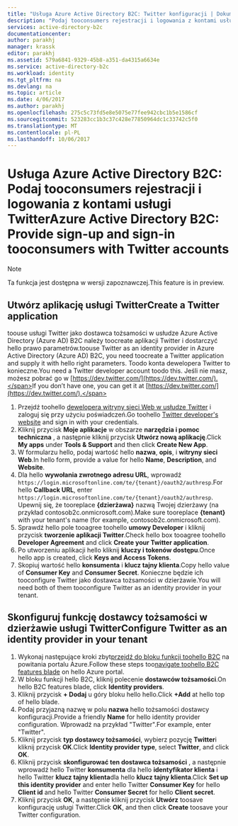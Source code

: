 ```yaml
---
title: "Usługa Azure Active Directory B2C: Twitter konfiguracji | Dokumentacja firmy Microsoft"
description: "Podaj tooconsumers rejestracji i logowania z kontami usługi Twitter w aplikacjach, które są zabezpieczone przez usługi Azure Active Directory B2C."
services: active-directory-b2c
documentationcenter: 
author: parakhj
manager: krassk
editor: parakhj
ms.assetid: 579a6841-9329-45b8-a351-da4315a6634e
ms.service: active-directory-b2c
ms.workload: identity
ms.tgt_pltfrm: na
ms.devlang: na
ms.topic: article
ms.date: 4/06/2017
ms.author: parakhj
ms.openlocfilehash: 275c5c73fd5e8e5075e77fee942cbc1b5e1586cf
ms.sourcegitcommit: 523283cc1b3c37c428e77850964dc1c33742c5f0
ms.translationtype: MT
ms.contentlocale: pl-PL
ms.lasthandoff: 10/06/2017
---
```

# <a name="azure-active-directory-b2c-provide-sign-up-and-sign-in-tooconsumers-with-twitter-accounts"></a><span data-ttu-id="2a8a8-103">Usługa Azure Active Directory B2C: Podaj tooconsumers rejestracji i logowania z kontami usługi Twitter</span><span class="sxs-lookup"><span data-stu-id="2a8a8-103">Azure Active Directory B2C: Provide sign-up and sign-in tooconsumers with Twitter accounts</span></span>

> [!NOTE]
> <span data-ttu-id="2a8a8-104">Ta funkcja jest dostępna w wersji zapoznawczej.</span><span class="sxs-lookup"><span data-stu-id="2a8a8-104">This feature is in preview.</span></span>
> 

## <a name="create-a-twitter-application"></a><span data-ttu-id="2a8a8-105">Utwórz aplikację usługi Twitter</span><span class="sxs-lookup"><span data-stu-id="2a8a8-105">Create a Twitter application</span></span>
<span data-ttu-id="2a8a8-106">toouse usługi Twitter jako dostawca tożsamości w usłudze Azure Active Directory (Azure AD) B2C należy toocreate aplikacji Twitter i dostarczyć hello prawo parametrów.</span><span class="sxs-lookup"><span data-stu-id="2a8a8-106">toouse Twitter as an identity provider in Azure Active Directory (Azure AD) B2C, you need toocreate a Twitter application and supply it with hello right parameters.</span></span> <span data-ttu-id="2a8a8-107">Toodo konta dewelopera Twitter to konieczne.</span><span class="sxs-lookup"><span data-stu-id="2a8a8-107">You need a Twitter developer account toodo this.</span></span> <span data-ttu-id="2a8a8-108">Jeśli nie masz, możesz pobrać go w [https://dev.twitter.com/](https://dev.twitter.com/).</span><span class="sxs-lookup"><span data-stu-id="2a8a8-108">If you don’t have one, you can get it at [https://dev.twitter.com/](https://dev.twitter.com/).</span></span>

1. <span data-ttu-id="2a8a8-109">Przejdź toohello [dewelopera witryny sieci Web w usłudze Twitter](https://dev.twitter.com/) i zaloguj się przy użyciu poświadczeń.</span><span class="sxs-lookup"><span data-stu-id="2a8a8-109">Go toohello [Twitter developer's website](https://dev.twitter.com/) and sign in with your credentials.</span></span>
2. <span data-ttu-id="2a8a8-110">Kliknij przycisk **Moje aplikacje** w obszarze **narzędzia i pomoc techniczna** , a następnie kliknij przycisk **Utwórz nową aplikację**.</span><span class="sxs-lookup"><span data-stu-id="2a8a8-110">Click **My apps** under **Tools & Support** and then click **Create New App**.</span></span> 
3. <span data-ttu-id="2a8a8-111">W formularzu hello, podaj wartość hello **nazwa**, **opis**, i **witryny sieci Web**.</span><span class="sxs-lookup"><span data-stu-id="2a8a8-111">In hello form, provide a value for hello **Name**, **Description**, and **Website**.</span></span>
4. <span data-ttu-id="2a8a8-112">Dla hello **wywołania zwrotnego adresu URL**, wprowadź `https://login.microsoftonline.com/te/{tenant}/oauth2/authresp`.</span><span class="sxs-lookup"><span data-stu-id="2a8a8-112">For hello **Callback URL**, enter `https://login.microsoftonline.com/te/{tenant}/oauth2/authresp`.</span></span> <span data-ttu-id="2a8a8-113">Upewnij się, że tooreplace **{dzierżawa}** nazwą Twojej dzierżawy (na przykład contosob2c.onmicrosoft.com).</span><span class="sxs-lookup"><span data-stu-id="2a8a8-113">Make sure tooreplace **{tenant}** with your tenant's name (for example, contosob2c.onmicrosoft.com).</span></span>
5. <span data-ttu-id="2a8a8-114">Sprawdź hello pole tooagree toohello **umowy Developer** i kliknij przycisk **tworzenie aplikacji Twitter**.</span><span class="sxs-lookup"><span data-stu-id="2a8a8-114">Check hello box tooagree toohello **Developer Agreement** and click **Create your Twitter application**.</span></span>
6. <span data-ttu-id="2a8a8-115">Po utworzeniu aplikacji hello kliknij **kluczy i tokenów dostępu**.</span><span class="sxs-lookup"><span data-stu-id="2a8a8-115">Once hello app is created, click **Keys and Access Tokens**.</span></span>
7. <span data-ttu-id="2a8a8-116">Skopiuj wartość hello **konsumenta** i **klucz tajny klienta**.</span><span class="sxs-lookup"><span data-stu-id="2a8a8-116">Copy hello value of **Consumer Key** and **Consumer Secret**.</span></span> <span data-ttu-id="2a8a8-117">Konieczne będzie ich tooconfigure Twitter jako dostawca tożsamości w dzierżawie.</span><span class="sxs-lookup"><span data-stu-id="2a8a8-117">You will need both of them tooconfigure Twitter as an identity provider in your tenant.</span></span>

## <a name="configure-twitter-as-an-identity-provider-in-your-tenant"></a><span data-ttu-id="2a8a8-118">Skonfiguruj funkcję dostawcy tożsamości w dzierżawie usługi Twitter</span><span class="sxs-lookup"><span data-stu-id="2a8a8-118">Configure Twitter as an identity provider in your tenant</span></span>
1. <span data-ttu-id="2a8a8-119">Wykonaj następujące kroki zbyt[przejdź do bloku funkcji toohello B2C](active-directory-b2c-app-registration.md#navigate-to-b2c-settings) na powitania portalu Azure.</span><span class="sxs-lookup"><span data-stu-id="2a8a8-119">Follow these steps too[navigate toohello B2C features blade](active-directory-b2c-app-registration.md#navigate-to-b2c-settings) on hello Azure portal.</span></span>
2. <span data-ttu-id="2a8a8-120">W bloku funkcji hello B2C, kliknij polecenie **dostawców tożsamości**.</span><span class="sxs-lookup"><span data-stu-id="2a8a8-120">On hello B2C features blade, click **Identity providers**.</span></span>
3. <span data-ttu-id="2a8a8-121">Kliknij przycisk **+ Dodaj** u góry bloku hello hello.</span><span class="sxs-lookup"><span data-stu-id="2a8a8-121">Click **+Add** at hello top of hello blade.</span></span>
4. <span data-ttu-id="2a8a8-122">Podaj przyjazną nazwę w polu **nazwa** hello tożsamości dostawcy konfiguracji.</span><span class="sxs-lookup"><span data-stu-id="2a8a8-122">Provide a friendly **Name** for hello identity provider configuration.</span></span> <span data-ttu-id="2a8a8-123">Wprowadź na przykład "Twitter".</span><span class="sxs-lookup"><span data-stu-id="2a8a8-123">For example, enter "Twitter".</span></span>
5. <span data-ttu-id="2a8a8-124">Kliknij przycisk **typ dostawcy tożsamości**, wybierz pozycję **Twitter**i kliknij przycisk **OK**.</span><span class="sxs-lookup"><span data-stu-id="2a8a8-124">Click **Identity provider type**, select **Twitter**, and click **OK**.</span></span>
6. <span data-ttu-id="2a8a8-125">Kliknij przycisk **skonfigurować ten dostawca tożsamości** , a następnie wprowadź hello Twitter **konsumenta** dla hello **identyfikator klienta** i hello Twitter **klucz tajny klienta**dla hello **klucz tajny klienta**.</span><span class="sxs-lookup"><span data-stu-id="2a8a8-125">Click **Set up this identity provider** and enter hello Twitter **Consumer Key** for hello **Client id** and hello Twitter **Consumer Secret** for hello **Client secret**.</span></span>
7. <span data-ttu-id="2a8a8-126">Kliknij przycisk **OK**, a następnie kliknij przycisk **Utwórz** toosave konfigurację usługi Twitter.</span><span class="sxs-lookup"><span data-stu-id="2a8a8-126">Click **OK**, and then click **Create** toosave your Twitter configuration.</span></span>


